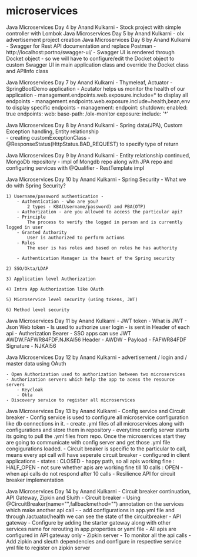 # microservices
Java Microservices Day 4 by Anand Kulkarni - Stock project with simple controller with Lombok
Java Microservices Day 5 by Anand Kulkarni - olx advertisement project creation
Java Microservices Day 6 by Anand Kulkarni - Swagger for Rest API documentation and replace Postman
	- http://localhost:portno/swagger-ui/
	- Swagger UI is rendered through Docket object - so we will have to configure/edit the Docket object to custom Swagger UI in main application
	class and override the Docket class and APIInfo class
	
Java Microservices Day 7 by Anand Kulkarni - Thymeleaf, Actuator - SpringBootDemo application
	- Acutator helps us monitor the health of our application 
	- management.endpoints.web.exposure.include=* to display all endpoints 
	- management.endpoints.web.exposure.include=health,bean,env to display specific endpoints
	- management:
  endpoint:
    shutdown:
      enabled: true
  endpoints:
    web:
      base-path: /olx-monitor
      exposure:
        include: '*'
		
Java Microservices Day 8 by Anand Kulkarni - Spring data(JPA), Custom Exception handling, Entity relationship	
	- creating customExceptionClass - @ResponseStatus(HttpStatus.BAD_REQUEST) to specify type of return
	
Java Microservices Day 9 by Anand Kulkarni - Entity relationship continued, MongoDb repository 
	- impl of Mongdb repo along with JPA repo and configuring services with @Qualifier
	- RestTemplate impl
	
Java Microservices Day 10 by Anand Kulkarni	- Spring Security
	- What we do with Spring Security?

	1) Username/password authentication - 
		- Authentication - who are you?
			2 types - KBA(Username/password) and PBA(OTP) 
		- Authorization - are you allowed to access the particular api?
		- Principle 
			The process to verify the logged in person and is currently logged in user
		- Granted Authority 
			User is authorized to perform actions
		- Roles
			The user is has roles and based on roles he has authority
		
		- Authentication Manager is the heart of the Spring security
		
	2) SSO/Okta/LDAP

	3) Application level Authorization

	4) Intra App Authorization like OAuth

	5) Microservice level security (using tokens, JWT)
	
	6) Method level security
	
Java Microservices Day 11 by Anand Kulkarni	- JWT token
	- What is JWT - Json Web token
	- Is used to authorize user login 
	- is sent in Header of each api - Autherization Bearer <token>
	- SSO apps can use JWT
		AWDW.FAFWR84FDF.NJKAI56
		Header - AWDW - 
		Payload - FAFWR84FDF
		Signature - NJKAI56	

Java Microservices Day 12 by Anand Kulkarni - advertisement / login and / master data using OAuth

	- Open Authorization used to authorization between two microservices 
	- Authorization servers which help the app to acess the resource servers 
		- Keycloak
		- Okta
	- Discovery service to register all microservices	 
	
Java Microservices Day 13 by Anand Kulkarni	- Config service and Circuit breaker
	- Config service is used to configure all microservice configuration like db connections in it.
		- create .yml files of all microservices along with configurations and store them in repository
		- everytime config server starts its going to pull the .yml files from repo. Once the microservices start they are going
			to communicate with config server and get those .yml file congigurations loaded.
	- Circuit breaker is specific to the particular to call, means every api call will have seperate circuit breaker
		- configured in client applications
		- states : CLOSED - happy path, so all apis working fine
			   : HALF_OPEN - not sure whether apis are working fine till 10 calls
			   : OPEN - when api calls do not respond after 10 calls
		- Resilience API for circuit breaker implementation

Java Microservices Day 14 by Anand Kulkarni	- Circuit breaker continuation, API Gateway, Zipkin and Sluith
	- Circuit breaker - Using @CircuitBreaker(name="",fallbackmethod="") annotation on the services which make another api call
	- 	              - add configurations in app.yml file and through /actuator/health we can see the state of the circuitbreaker
	- API gateway - Configure by adding the starter gateway along with other services name for rerouting in app.properties or yaml file
				  - All apis are configured in API gateway only
	- Zipkin server - To monitor all the api calls
					- Add zipkin and sleuth dependencies and configure in respective service yml file to register on zipkin server

